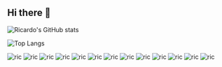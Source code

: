 ## Hi there 👋

![Ricardo's GitHub stats](https://github-readme-stats.vercel.app/api?username=engricardomartins&show_icons=true&theme=darcula)

![Top Langs](https://github-readme-stats.vercel.app/api/top-langs/?username=engricardomartins&langs_count=8) 


![ric](https://img.shields.io/badge/C%23-239120?style=for-the-badge&logo=c-sharp&logoColor=white) ![ric](https://img.shields.io/badge/HTML-239120?style=for-the-badge&logo=html5&logoColor=white) ![ric](https://img.shields.io/badge/.NET-5C2D91?style=for-the-badge&logo=.net&logoColor=white) ![ric](https://img.shields.io/badge/CSS-239120?&style=for-the-badge&logo=css3&logoColor=white) ![ric](https://img.shields.io/badge/C-00599C?style=for-the-badge&logo=c&logoColor=white) ![ric](https://img.shields.io/badge/C%2B%2B-00599C?style=for-the-badge&logo=c%2B%2B&logoColor=white) ![ric](https://img.shields.io/badge/Java-ED8B00?style=for-the-badge&logo=openjdk&logoColor=white) ![ric](https://img.shields.io/badge/Spring-6DB33F?style=for-the-badge&logo=spring&logoColor=white) ![ric](https://img.shields.io/badge/SQLite-07405E?style=for-the-badge&logo=sqlite&logoColor=white) ![ric](https://img.shields.io/badge/Oracle-F80000?style=for-the-badge&logo=oracle&logoColor=black) ![ric](https://img.shields.io/badge/MongoDB-4EA94B?style=for-the-badge&logo=mongodb&logoColor=white) ![ric](https://img.shields.io/badge/PostgreSQL-316192?style=for-the-badge&logo=postgresql&logoColor=white) ![ric](https://img.shields.io/badge/Microsoft%20SQL%20Server-CC2927?style=for-the-badge&logo=microsoft%20sql%20server&logoColor=white)
